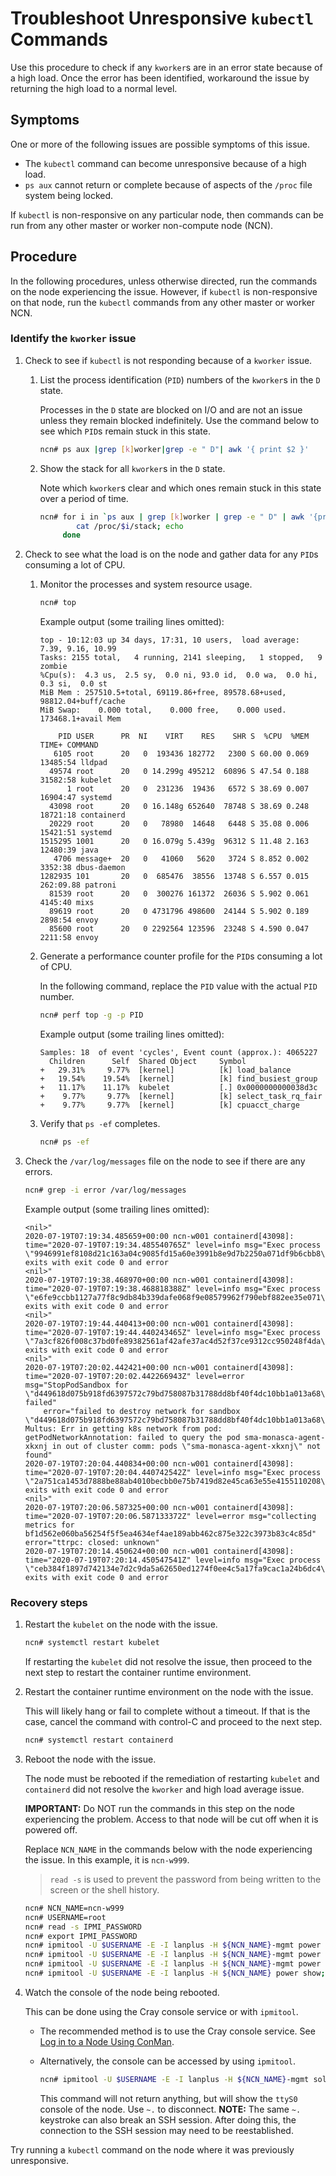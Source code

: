 # Troubleshoot Unresponsive `kubectl` Commands

Use this procedure to check if any `kworker`s are in an error state because of a high load. Once the error has been identified, workaround the issue by returning the high load to a normal level.

## Symptoms

One or more of the following issues are possible symptoms of this issue.

* The `kubectl` command can become unresponsive because of a high load.
* `ps aux` cannot return or complete because of aspects of the `/proc` file system being locked.

If `kubectl` is non-responsive on any particular node, then commands can be run from any other master or worker non-compute node \(NCN\).

## Procedure

In the following procedures, unless otherwise directed, run the commands on the node experiencing the issue. However, if `kubectl` is non-responsive on that node, run the
`kubectl` commands from any other master or worker NCN.

### Identify the `kworker` issue

1. Check to see if `kubectl` is not responding because of a `kworker` issue.

    1. List the process identification \(`PID`\) numbers of the `kworker`s in the `D` state.

        Processes in the `D` state are blocked on I/O and are not an issue unless they remain blocked indefinitely. Use the command below to see which `PID`s remain stuck in
        this state.

        ```bash
        ncn# ps aux |grep [k]worker|grep -e " D"| awk '{ print $2 }'
        ```

    1. Show the stack for all `kworker`s in the `D` state.

        Note which `kworker`s clear and which ones remain stuck in this state over a period of time.

        ```bash
        ncn# for i in `ps aux | grep [k]worker | grep -e " D" | awk '{print $2}'` ; do
                cat /proc/$i/stack; echo
             done
        ```

1. Check to see what the load is on the node and gather data for any `PID`s consuming a lot of CPU.

    1. Monitor the processes and system resource usage.

        ```bash
        ncn# top
        ```

        Example output (some trailing lines omitted):

        ```text
        top - 10:12:03 up 34 days, 17:31, 10 users,  load average: 7.39, 9.16, 10.99
        Tasks: 2155 total,   4 running, 2141 sleeping,   1 stopped,   9 zombie
        %Cpu(s):  4.3 us,  2.5 sy,  0.0 ni, 93.0 id,  0.0 wa,  0.0 hi,  0.3 si,  0.0 st
        MiB Mem : 257510.5+total, 69119.86+free, 89578.68+used, 98812.04+buff/cache
        MiB Swap:    0.000 total,    0.000 free,    0.000 used. 173468.1+avail Mem

            PID USER      PR  NI    VIRT    RES    SHR S  %CPU  %MEM     TIME+ COMMAND
           6105 root      20   0  193436 182772   2300 S 60.00 0.069  13485:54 lldpad
          49574 root      20   0 14.299g 495212  60896 S 47.54 0.188  31582:58 kubelet
              1 root      20   0  231236  19436   6572 S 38.69 0.007  16904:47 systemd
          43098 root      20   0 16.148g 652640  78748 S 38.69 0.248  18721:18 containerd
          20229 root      20   0   78980  14648   6448 S 35.08 0.006  15421:51 systemd
        1515295 1001      20   0 16.079g 5.439g  96312 S 11.48 2.163  12480:39 java
           4706 message+  20   0   41060   5620   3724 S 8.852 0.002   3352:38 dbus-daemon
        1282935 101       20   0  685476  38556  13748 S 6.557 0.015 262:09.88 patroni
          81539 root      20   0  300276 161372  26036 S 5.902 0.061   4145:40 mixs
          89619 root      20   0 4731796 498600  24144 S 5.902 0.189   2898:54 envoy
          85600 root      20   0 2292564 123596  23248 S 4.590 0.047   2211:58 envoy
        ```

    1. Generate a performance counter profile for the `PID`s consuming a lot of CPU.

        In the following command, replace the `PID` value with the actual `PID` number.

        ```bash
        ncn# perf top -g -p PID
        ```

        Example output (some trailing lines omitted):

        ```text
        Samples: 18  of event 'cycles', Event count (approx.): 4065227
          Children      Self  Shared Object     Symbol
        +   29.31%     9.77%  [kernel]          [k] load_balance
        +   19.54%    19.54%  [kernel]          [k] find_busiest_group
        +   11.17%    11.17%  kubelet           [.] 0x0000000000038d3c
        +    9.77%     9.77%  [kernel]          [k] select_task_rq_fair
        +    9.77%     9.77%  [kernel]          [k] cpuacct_charge
        ```

    1. Verify that `ps -ef` completes.

        ```bash
        ncn# ps -ef
        ```

1. Check the `/var/log/messages` file on the node to see if there are any errors.

    ```bash
    ncn# grep -i error /var/log/messages
    ```

    Example output (some trailing lines omitted):

    ```text
    <nil>"
    2020-07-19T07:19:34.485659+00:00 ncn-w001 containerd[43098]: time="2020-07-19T07:19:34.485540765Z" level=info msg="Exec process \"9946991ef8108d21c163a04c9085fd15a60e3991b8e9d7b2250a071df9b6cbb8\" exits with exit code 0 and error
    <nil>"
    2020-07-19T07:19:38.468970+00:00 ncn-w001 containerd[43098]: time="2020-07-19T07:19:38.468818388Z" level=info msg="Exec process \"e6fe9ccbb1127a77f8c9db84b339dafe068f9e08579962f790ebf882ee35e071\" exits with exit code 0 and error
    <nil>"
    2020-07-19T07:19:44.440413+00:00 ncn-w001 containerd[43098]: time="2020-07-19T07:19:44.440243465Z" level=info msg="Exec process \"7a3cf826f008c37bd0fe89382561af42afe37ac4d52f37ce9312cc950248f4da\" exits with exit code 0 and error
    <nil>"
    2020-07-19T07:20:02.442421+00:00 ncn-w001 containerd[43098]: time="2020-07-19T07:20:02.442266943Z" level=error msg="StopPodSandbox for \"d449618d075b918fd6397572c79bd758087b31788dd8bf40f4dc10bb1a013a68\" failed" 
        error="failed to destroy network for sandbox \"d449618d075b918fd6397572c79bd758087b31788dd8bf40f4dc10bb1a013a68\": Multus: Err in getting k8s network from pod: getPodNetworkAnnotation: failed to query the pod sma-monasca-agent-xkxnj in out of cluster comm: pods \"sma-monasca-agent-xkxnj\" not found"
    2020-07-19T07:20:04.440834+00:00 ncn-w001 containerd[43098]: time="2020-07-19T07:20:04.440742542Z" level=info msg="Exec process \"2a751ca1453d7888be88ab4010becbb0e75b7419d82e45ca63e55e4155110208\" exits with exit code 0 and error
    <nil>"
    2020-07-19T07:20:06.587325+00:00 ncn-w001 containerd[43098]: time="2020-07-19T07:20:06.587133372Z" level=error msg="collecting metrics for bf1d562e060ba56254f5f5ea4634ef4ae189abb462c875e322c3973b83c4c85d" error="ttrpc: closed: unknown"
    2020-07-19T07:20:14.450624+00:00 ncn-w001 containerd[43098]: time="2020-07-19T07:20:14.450547541Z" level=info msg="Exec process \"ceb384f1897d742134e7d2c9da5a62650ed1274f0ee4c5a17fa9cac1a24b6dc4\" exits with exit code 0 and error
    ```

### Recovery steps

1. Restart the `kubelet` on the node with the issue.

    ```bash
    ncn# systemctl restart kubelet
    ```

    If restarting the `kubelet` did not resolve the issue, then proceed to the next step to restart the container runtime environment.

1. Restart the container runtime environment on the node with the issue.

    This will likely hang or fail to complete without a timeout. If that is the case, cancel the command with control-C and proceed to
    the next step.

    ```bash
    ncn# systemctl restart containerd
    ```

1. Reboot the node with the issue.

    The node must be rebooted if the remediation of restarting `kubelet` and `containerd` did not resolve the `kworker` and high load average issue.

    **IMPORTANT:** Do NOT run the commands in this step on the node experiencing the problem. Access to that node will be cut off when it is powered off.

    Replace `NCN_NAME` in the commands below with the node experiencing the issue. In this example, it is `ncn-w999`.

    > `read -s` is used to prevent the password from being written to the screen or the shell history.

    ```bash
    ncn# NCN_NAME=ncn-w999
    ncn# USERNAME=root
    ncn# read -s IPMI_PASSWORD
    ncn# export IPMI_PASSWORD    
    ncn# ipmitool -U $USERNAME -E -I lanplus -H ${NCN_NAME}-mgmt power off; sleep 5;
    ncn# ipmitool -U $USERNAME -E -I lanplus -H ${NCN_NAME}-mgmt power show; echo
    ncn# ipmitool -U $USERNAME -E -I lanplus -H ${NCN_NAME}-mgmt power on; sleep 5;
    ncn# ipmitool -U $USERNAME -E -I lanplus -H ${NCN_NAME} power show; echo
    ```

1. Watch the console of the node being rebooted.

    This can be done using the Cray console service or with `ipmitool`.

    * The recommended method is to use the Cray console service. See [Log in to a Node Using ConMan](../../operations/conman/Log_in_to_a_Node_Using_ConMan.md).

    * Alternatively, the console can be accessed by using `ipmitool`.

        ```bash
        ncn# ipmitool -U $USERNAME -E -I lanplus -H ${NCN_NAME}-mgmt sol activate
        ```

       This command will not return anything, but will show the `ttyS0` console of the node. Use `~.` to disconnect.
       **NOTE:** The same `~.` keystroke can also break an SSH session. After doing this, the connection to the SSH session may need to be reestablished.

Try running a `kubectl` command on the node where it was previously unresponsive.
